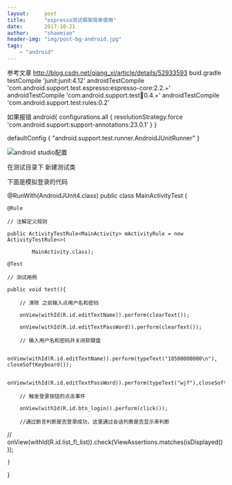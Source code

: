 ```yaml
---
layout:     post
title:      "espresso测试框架简单使用"
date:       2017-10-21
author:     "shaomiao"
header-img: "img/post-bg-android.jpg"
tags:
    - "android"
---
```

参考文章 http://blog.csdn.net/qiang_xi/article/details/52933593
buid.gradle
testCompile 'junit:junit:4.12'
    androidTestCompile 'com.android.support.test.espresso:espresso-core:2.2.+'
    androidTestCompile 'com.android.support.test:runner:0.4.+'
    androidTestCompile 'com.android.support.test:rules:0.2'

如果报错
android{
configurations.all {
        resolutionStrategy.force 'com.android.support:support-annotations:23.0.1'
    }
}


defaultConfig {
      "android.support.test.runner.AndroidJUnitRunner"
    }


![android studio配置](http://upload-images.jianshu.io/upload_images/2590671-41940aded8115271.png?imageMogr2/auto-orient/strip%7CimageView2/2/w/1240)

在测试目录下 新建测试类

下面是模拟登录的代码

@RunWith(AndroidJUnit4.class)
public class MainActivityTest {

    @Rule

    // 注解定义规则

    public ActivityTestRule<MainActivity> mActivityRule = new ActivityTestRule<>(

            MainActivity.class);

    @Test

    // 测试用例

    public void test(){

        // 清除 之前输入点用户名和密码

        onView(withId(R.id.editTextName)).perform(clearText());

        onView(withId(R.id.editTextPassWord)).perform(clearText());

        // 输入用户名和密码并关闭软键盘

        onView(withId(R.id.editTextName)).perform(typeText("18500000000\n"), closeSoftKeyboard());

        onView(withId(R.id.editTextPassWord)).perform(typeText("wjf"),closeSoftKeyboard());

        // 触发登录按钮的点击事件

        onView(withId(R.id.btn_login)).perform(click());

        //通过断言判断是否登录成功，这里通过会话列表是否显示来判断

//        onView(withId(R.id.list_fl_list)).check(ViewAssertions.matches(isDisplayed()));

    }
}

